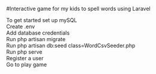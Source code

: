 #Interactive game for my kids to spell words using Laravel

To get started set up mySQL  
Create .env  
Add database credentials  
Run php artisan migrate  
Run php artisan db:seed class=WordCsvSeeder.php  
Run php serve  
Register a user  
Go to play game  